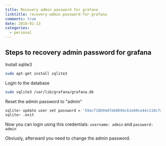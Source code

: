```yaml
---
title: Recovery admin password for grafana
linktitle: recovery-admin-password-for-grafana
comments: true
date: 2018-01-13
categories:
  - personal
---
```

## Steps to recovery admin password for grafana 

Install sqlite3

```sh
sudo apt-get install sqlite3
```
 
Login to the database

```sh
sudo sqlite3 /var/lib/grafana/grafana.db
```
 
Reset the admin password to "admin"

```sh
sqlite> update user set password = '59acf18b94d7eb0694c61e60ce44c110c7a683ac6a8f09580d626f90f4a242000746579358d77dd9e570e83fa24faa88a8a6', salt = 'F3FAxVm33R' where login = 'admin';
sqlite> .exit
```  

Now you can login using this credentials: `username: admin` and `password: admin`
 

Obviusly, afterward you need to change the admin password.
